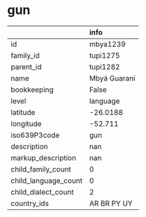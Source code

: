 # gun
|                      | info         |
|:---------------------|:-------------|
| id                   | mbya1239     |
| family_id            | tupi1275     |
| parent_id            | tupi1282     |
| name                 | Mbyá Guaraní |
| bookkeeping          | False        |
| level                | language     |
| latitude             | -26.0188     |
| longitude            | -52.711      |
| iso639P3code         | gun          |
| description          | nan          |
| markup_description   | nan          |
| child_family_count   | 0            |
| child_language_count | 0            |
| child_dialect_count  | 2            |
| country_ids          | AR BR PY UY  |